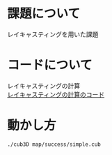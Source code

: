 # 課題について
レイキャスティングを用いた課題

# コードについて
レイキャスティングの計算<br>
[レイキャスティングの計算のコード](https://github.com/Kazuki-Asaka/cub_distance)

# 動かし方
```
./cub3D map/success/simple.cub
```

